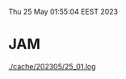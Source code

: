Thu 25 May 01:55:04 EEST 2023
# JAM
<a href='./cache/202305/25_01.log'>./cache/202305/25_01.log</a>

